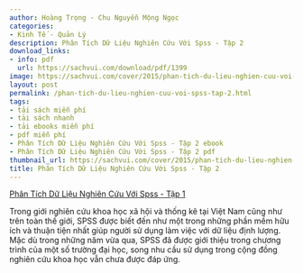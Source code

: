 ```yaml
---
author: Hoàng Trọng - Chu Nguyễn Mộng Ngọc
categories:
- Kinh Tế - Quản Lý
description: Phân Tích Dữ Liệu Nghiên Cứu Với Spss - Tập 2
download_links:
- info: pdf
  url: https://sachvui.com/download/pdf/1399
image: https://sachvui.com/cover/2015/phan-tich-du-lieu-nghien-cuu-voi-spss-tap-2.jpg
layout: post
permalink: /phan-tich-du-lieu-nghien-cuu-voi-spss-tap-2.html
tags:
- tải sách miễn phí
- tải sách nhanh
- tải ebooks miễn phí
- pdf miễn phí
- Phân Tích Dữ Liệu Nghiên Cứu Với Spss - Tập 2 ebook
- Phân Tích Dữ Liệu Nghiên Cứu Với Spss - Tập 2 pdf
thumbnail_url: https://sachvui.com/cover/2015/phan-tich-du-lieu-nghien-cuu-voi-spss-tap-2.jpg
title: Phân Tích Dữ Liệu Nghiên Cứu Với Spss - Tập 2
---
```


 <div class="item-desc text-justify"> <p><a href="https://sachvui.com/ebook/phan-tich-du-lieu-nghien-cuu-voi-spss-tap-1-hoang-trong-chu-nguyen-mong-ngoc.857.html">Phân Tích Dữ Liệu Nghiên Cứu Với Spss - Tập 1</a></p><p>Trong giới nghiên cứu khoa học xã hội và thống kê tại Việt Nam cũng như trên toàn thế giới, SPSS được biết đến như một trong những phần mềm hữu ích và thuận tiện nhất giúp người sử dụng làm việc với dữ liệu định lượng. Mặc dù trong những năm vừa qua, SPSS đã được giới thiệu trong chương trình của một số trường đại học, song nhu cầu sử dụng trong cộng đồng nghiên cứu khoa học vẫn chưa được đáp ứng.</p> </div>